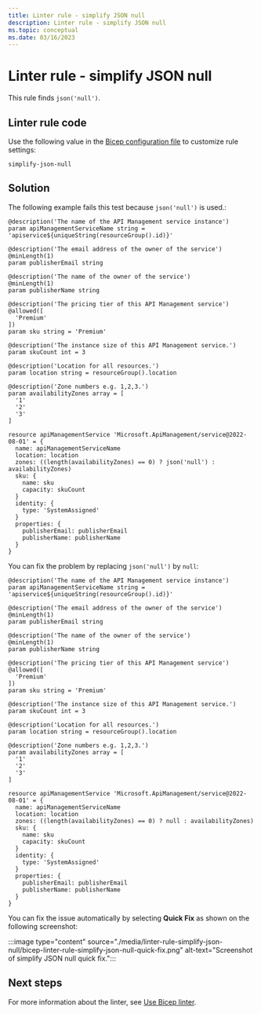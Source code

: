 ```yaml
---
title: Linter rule - simplify JSON null
description: Linter rule - simplify JSON null
ms.topic: conceptual
ms.date: 03/16/2023
---
```


# Linter rule - simplify JSON null

This rule finds `json('null')`.

## Linter rule code

Use the following value in the [Bicep configuration file](bicep-config-linter.md) to customize rule settings:

`simplify-json-null`

## Solution

The following example fails this test because `json('null')` is used.:

```bicep
@description('The name of the API Management service instance')
param apiManagementServiceName string = 'apiservice${uniqueString(resourceGroup().id)}'

@description('The email address of the owner of the service')
@minLength(1)
param publisherEmail string

@description('The name of the owner of the service')
@minLength(1)
param publisherName string

@description('The pricing tier of this API Management service')
@allowed([
  'Premium'
])
param sku string = 'Premium'

@description('The instance size of this API Management service.')
param skuCount int = 3

@description('Location for all resources.')
param location string = resourceGroup().location

@description('Zone numbers e.g. 1,2,3.')
param availabilityZones array = [
  '1'
  '2'
  '3'
]

resource apiManagementService 'Microsoft.ApiManagement/service@2022-08-01' = {
  name: apiManagementServiceName
  location: location
  zones: ((length(availabilityZones) == 0) ? json('null') : availabilityZones)
  sku: {
    name: sku
    capacity: skuCount
  }
  identity: {
    type: 'SystemAssigned'
  }
  properties: {
    publisherEmail: publisherEmail
    publisherName: publisherName
  }
}
```

You can fix the problem by replacing `json('null')` by `null`:

```bicep
@description('The name of the API Management service instance')
param apiManagementServiceName string = 'apiservice${uniqueString(resourceGroup().id)}'

@description('The email address of the owner of the service')
@minLength(1)
param publisherEmail string

@description('The name of the owner of the service')
@minLength(1)
param publisherName string

@description('The pricing tier of this API Management service')
@allowed([
  'Premium'
])
param sku string = 'Premium'

@description('The instance size of this API Management service.')
param skuCount int = 3

@description('Location for all resources.')
param location string = resourceGroup().location

@description('Zone numbers e.g. 1,2,3.')
param availabilityZones array = [
  '1'
  '2'
  '3'
]

resource apiManagementService 'Microsoft.ApiManagement/service@2022-08-01' = {
  name: apiManagementServiceName
  location: location
  zones: ((length(availabilityZones) == 0) ? null : availabilityZones)
  sku: {
    name: sku
    capacity: skuCount
  }
  identity: {
    type: 'SystemAssigned'
  }
  properties: {
    publisherEmail: publisherEmail
    publisherName: publisherName
  }
}
```

You can fix the issue automatically by selecting **Quick Fix** as shown on the following screenshot:

:::image type="content" source="./media/linter-rule-simplify-json-null/bicep-linter-rule-simplify-json-null-quick-fix.png" alt-text="Screenshot of simplify JSON null quick fix.":::

## Next steps

For more information about the linter, see [Use Bicep linter](./linter.md).
